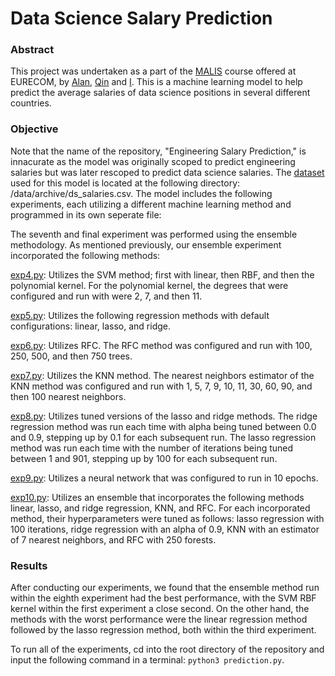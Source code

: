 # Data Science Salary Prediction

### Abstract 

This project was undertaken as a part of the [MALIS]([https://www.eurecom.fr/en/course/malis-2022fall](https://www.eurecom.fr/en/course/malis-2022fall)) course offered at EURECOM, by [Alan]([https://github.com/TemptingTaco12](https://github.com/TemptingTaco12)), [Qin]([https://github.com/qin-zzz](https://github.com/qin-zzz)) and [I]([https://github.com/qharo](https://github.com/qharo)). This is a machine learning model to help predict the average salaries of data science positions in several different countries. 

### Objective

Note that the name of the repository, "Engineering Salary Prediction," is innacurate as the model was originally scoped to predict engineering salaries but was later rescoped to predict data science salaries. The [dataset]([https://www.kaggle.com/datasets/ruchi798/data-science-job-salaries](https://www.kaggle.com/datasets/ruchi798/data-science-job-salaries)) used for this model is located at the following directory: /data/archive/ds_salaries.csv. The model includes the following experiments, each utilizing a different machine learning method and programmed in its own seperate file:

The seventh and final experiment was performed using the ensemble methodology. As mentioned previously, our ensemble experiment incorporated the following methods:

[exp4.py](http://exp4.py/): Utilizes the SVM method; first with linear, then RBF, and then the polynomial kernel. For the polynomial kernel, the degrees that were configured and run with were 2, 7, and then 11.

[exp5.py](http://exp5.py/): Utilizes the following regression methods with default configurations: linear, lasso, and ridge.

[exp6.py](http://exp6.py/): Utilizes RFC. The RFC method was configured and run with 100, 250, 500, and then 750 trees.

[exp7.py](http://exp7.py/): Utilizes the KNN method. The nearest neighbors estimator of the KNN method was configured and run with 1, 5, 7, 9, 10, 11, 30, 60, 90, and then 100 nearest neighbors.

[exp8.py](http://exp8.py/): Utilizes tuned versions of the lasso and ridge methods. The ridge regression method was run each time with alpha being tuned between 0.0 and 0.9, stepping up by 0.1 for each subsequent run. The lasso regression method was run each time with the number of iterations being tuned between 1 and 901, stepping up by 100 for each subsequent run.

[exp9.py](http://exp9.py/): Utilizes a neural network that was configured to run in 10 epochs.

[exp10.py](http://exp10.py/): Utilizes an ensemble that incorporates the following methods linear, lasso, and ridge regression, KNN, and RFC. For each incorporated method, their hyperparameters were tuned as follows: lasso regression with 100 iterations, ridge regression with an alpha of 0.9, KNN with an estimator of 7 nearest neighbors, and RFC with 250 forests.

### Results

After conducting our experiments, we found that the ensemble method run within the eighth experiment had the best performance, with the SVM RBF kernel within the first experiment a close second. On the other hand, the methods with the worst performance were the linear regression method followed by the lasso regression method, both within the third experiment.

To run all of the experiments, cd into the root directory of the repository and input the following command in a terminal: `python3 prediction.py`.
